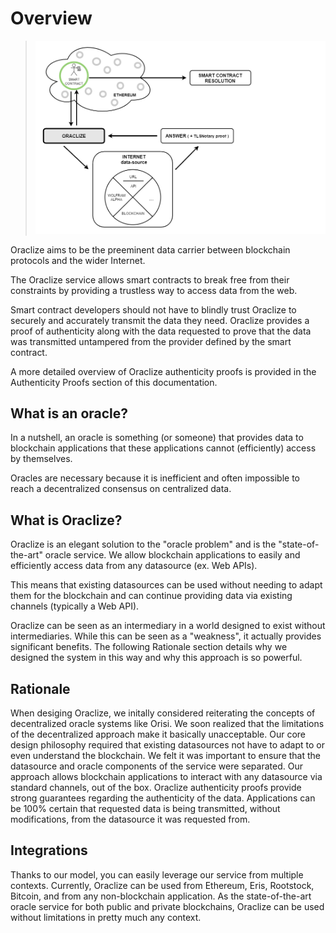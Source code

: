# Overview

> ![](images/flowchart.png)

Oraclize aims to be the preeminent data carrier between blockchain protocols and the wider Internet. 

The Oraclize service allows smart contracts to break free from their constraints by providing a trustless way to access data from the web.

Smart contract developers should not have to blindly trust Oraclize to securely and accurately transmit the data they need. Oraclize provides a proof of authenticity along with the data requested to prove that the data was transmitted untampered from the provider defined by the smart contract.

A more detailed overview of Oraclize authenticity proofs is provided in the Authenticity Proofs section of this documentation.

##  What is an oracle?

In a nutshell, an oracle is something (or someone) that provides data to blockchain applications that these applications cannot (efficiently) access by themselves. 

Oracles are necessary because it is inefficient and often impossible to reach a decentralized consensus on centralized data.

##  What is Oraclize?

Oraclize is an elegant solution to the "oracle problem" and is the "state-of-the-art" oracle service. We allow blockchain applications to easily and efficiently access data from any datasource (ex. Web APIs).

This means that existing datasources can be used without needing to adapt them for the blockchain and can continue providing data via existing channels (typically a Web API). 

Oraclize can be seen as an intermediary in a world designed to exist without intermediaries. While this can be seen as a "weakness", it actually provides significant benefits. The following Rationale section details why we designed the system in this way and why this approach is so powerful.

##  Rationale

When desiging Oraclize, we initally considered reiterating the concepts of decentralized oracle systems like Orisi. We soon realized that the limitations of the decentralized approach make it basically unacceptable. Our core design philosophy required that existing datasources not have to adapt to or even understand the blockchain. We felt it was important to ensure that the datasource and oracle components of the service were separated. Our approach allows blockchain applications to interact with any datasource via standard channels, out of the box. Oraclize authenticity proofs provide strong guarantees regarding the authenticity of the data. Applications can be 100% certain that requested data is being transmitted, without modifications, from the datasource it was requested from.

##  Integrations

Thanks to our model, you can easily leverage our service from multiple contexts. Currently, Oraclize can be used from Ethereum, Eris, Rootstock, Bitcoin, and from any non-blockchain application. As the state-of-the-art oracle service for both public and private blockchains, Oraclize can be used without limitations in pretty much any context.
